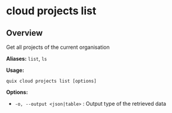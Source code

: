 # cloud projects list

## Overview

Get all projects of the current organisation

**Aliases:** `list`, `ls`

**Usage:**

```
quix cloud projects list [options]
```

**Options:**

- `-o, --output <json|table>` : Output type of the retrieved data

